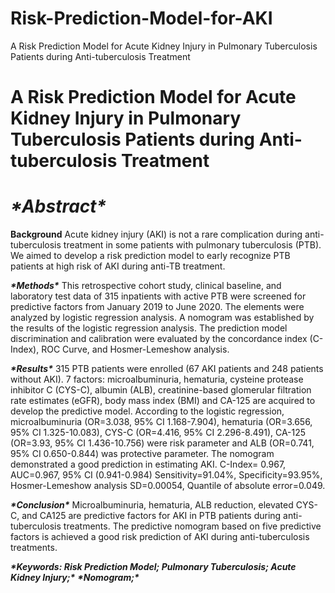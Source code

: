 # Risk-Prediction-Model-for-AKI
A Risk Prediction Model for Acute Kidney Injury in Pulmonary Tuberculosis Patients during Anti-tuberculosis Treatment
# **A Risk Prediction Model for Acute Kidney Injury in Pulmonary Tuberculosis Patients during Anti-tuberculosis Treatment**

# ***\*Abstract\****

**Background** Acute kidney injury (AKI) is not a rare complication during anti-tuberculosis treatment in some patients with pulmonary tuberculosis (PTB).  We aimed to develop a risk prediction model to early recognize PTB patients at high risk of AKI during anti-TB treatment.

***\*Methods\**** This retrospective cohort study, clinical baseline, and laboratory test data of 315 inpatients with active PTB were screened for predictive factors from January 2019 to June 2020.  The elements were analyzed by logistic regression analysis. A nomogram was established by the results of the logistic regression analysis.  The prediction model discrimination and calibration were evaluated by the concordance index (C-Index), ROC Curve, and Hosmer-Lemeshow analysis.

***\*Results\**** 315 PTB patients were enrolled (67 AKI patients and 248 patients without AKI). 7 factors: microalbuminuria, hematuria, cysteine protease inhibitor C (CYS-C), albumin (ALB), creatinine-based glomerular filtration rate estimates (eGFR), body mass index (BMI) and CA-125 are acquired to develop the predictive model.  According to the logistic regression, microalbuminuria (OR=3.038, 95% CI 1.168-7.904), hematuria (OR=3.656, 95% CI 1.325-10.083), CYS-C (OR=4.416, 95% CI 2.296-8.491), CA-125 (OR=3.93, 95% CI 1.436-10.756) were risk parameter and ALB (OR=0.741, 95% CI 0.650-0.844) was protective parameter.  The nomogram demonstrated a good prediction in estimating AKI. C-Index= 0.967, AUC=0.967, 95% CI (0.941-0.984) Sensitivity=91.04%, Specificity=93.95%, Hosmer-Lemeshow analysis SD=0.00054, Quantile of absolute error=0.049.   

***\*Conclusion\**** Microalbuminuria, hematuria, ALB reduction, elevated CYS-C, and CA125 are predictive factors for AKI in PTB patients during anti-tuberculosis treatments. The predictive nomogram based on five predictive factors is achieved a good risk prediction of AKI during anti-tuberculosis treatments.

***\*Keywords: Risk Prediction Model; Pulmonary Tuberculosis; Acute Kidney Injury;\**** ***\*Nomogram;\**** 
